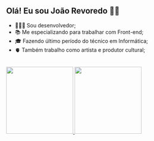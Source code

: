 ## Olá! Eu sou João Revoredo 👋🏾

- 👨🏾‍💻 Sou desenvolvedor;
- 📚 Me especializando para trabalhar com Front-end;
- 🎓 Fazendo último período do técnico em Informática;
- 🫀 Também trabalho como artista e produtor cultural;
<br>

<div>
  <a href="https://github.com/Jrevoredo42">
  <img height="180em" src="https://github-readme-stats.vercel.app/api?username=Jrevoredo42&show_icons=true&theme=dracula&include_all_commits=true&count_private=true"/>
  <img height="180em" src="https://github-readme-stats.vercel.app/api/top-langs/?username=Jrevoredo42&layout=compact&langs_count=7&theme=dracula"/>
</div>
















